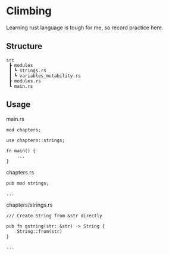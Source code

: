 # Climbing
Learning rust language is tough for me, so record practice here.

## Structure
```
src
 ┣ modules
 ┃ ┗ strings.rs
 ┃ ┗ variables_mutability.rs
 ┣ modules.rs
 ┗ main.rs
```

## Usage

main.rs
```
mod chapters;

use chapters::strings;

fn main() {
    ...
}
```
chapters.rs
```
pub mod strings;

...
```
chapters/strings.rs
```
/// Create String from &str directly

pub fn qstring(str: &str) -> String {
    String::from(str)
}

...
```

